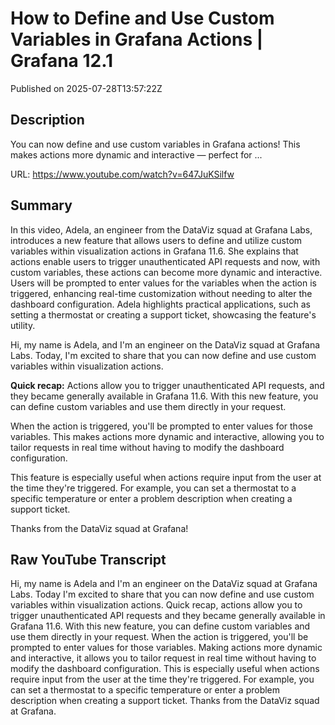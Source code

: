 # How to Define and Use Custom Variables in Grafana Actions | Grafana 12.1

Published on 2025-07-28T13:57:22Z

## Description

You can now define and use custom variables in Grafana actions! This makes actions more dynamic and interactive — perfect for ...

URL: https://www.youtube.com/watch?v=647JuKSilfw

## Summary

In this video, Adela, an engineer from the DataViz squad at Grafana Labs, introduces a new feature that allows users to define and utilize custom variables within visualization actions in Grafana 11.6. She explains that actions enable users to trigger unauthenticated API requests and now, with custom variables, these actions can become more dynamic and interactive. Users will be prompted to enter values for the variables when the action is triggered, enhancing real-time customization without needing to alter the dashboard configuration. Adela highlights practical applications, such as setting a thermostat or creating a support ticket, showcasing the feature's utility.

Hi, my name is Adela, and I'm an engineer on the DataViz squad at Grafana Labs. Today, I'm excited to share that you can now define and use custom variables within visualization actions.

**Quick recap:** Actions allow you to trigger unauthenticated API requests, and they became generally available in Grafana 11.6. With this new feature, you can define custom variables and use them directly in your request. 

When the action is triggered, you'll be prompted to enter values for those variables. This makes actions more dynamic and interactive, allowing you to tailor requests in real time without having to modify the dashboard configuration. 

This feature is especially useful when actions require input from the user at the time they're triggered. For example, you can set a thermostat to a specific temperature or enter a problem description when creating a support ticket.

Thanks from the DataViz squad at Grafana!

## Raw YouTube Transcript

Hi, my name is Adela and I'm an engineer
on the DataViz squad at Grafana Labs. Today I'm excited to share that you
can now define and use custom variables within visualization actions. Quick recap, actions allow you to
trigger unauthenticated API
requests and they became generally available in Grafana
11.6. With this new feature, you can define custom variables and
use them directly in your request. When the action is triggered, you'll be prompted to enter
values for those variables. Making actions more
dynamic and interactive, it allows you to tailor request in
real time without having to modify the dashboard configuration. This is especially useful when actions
require input from the user at the time they're triggered. For example, you can set a thermostat to a specific
temperature or enter a problem description when creating
a support ticket. Thanks from the DataViz squad at Grafana.

